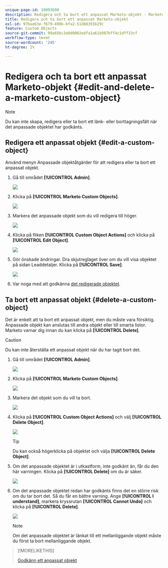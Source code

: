 ```yaml
---
unique-page-id: 10093690
description: Redigera och ta bort ett anpassat Marketo-objekt - Marketo Docs - produktdokumentation
title: Redigera och ta bort ett anpassat Marketo-objekt
exl-id: 97bae63e-f679-490b-bfa2-51d88355b29c
feature: Custom Objects
source-git-commit: 09a656c3a0d0002edfa1a61b987bff4c1dff33cf
workflow-type: tm+mt
source-wordcount: '245'
ht-degree: 1%

---
```


# Redigera och ta bort ett anpassat Marketo-objekt {#edit-and-delete-a-marketo-custom-object}

>[!NOTE]
>
>Du kan inte skapa, redigera eller ta bort ett länk- eller borttagningsfält när det anpassade objektet har godkänts.

## Redigera ett anpassat objekt {#edit-a-custom-object}

Använd menyn Anpassade objektåtgärder för att redigera eller ta bort ett anpassat objekt.

1. Gå till området **[!UICONTROL Admin]**.

   ![](assets/edit-and-delete-a-marketo-custom-object-1.png)

1. Klicka på **[!UICONTROL Marketo Custom Objects]**.

   ![](assets/edit-and-delete-a-marketo-custom-object-2.png)

1. Markera det anpassade objekt som du vill redigera till höger.

   ![](assets/edit-and-delete-a-marketo-custom-object-3.png)

1. Klicka på fliken **[!UICONTROL Custom Object Actions]** och klicka på **[!UICONTROL Edit Object]**.

   ![](assets/edit-and-delete-a-marketo-custom-object-4.png)

1. Gör önskade ändringar. Dra skjutreglaget över om du vill visa objektet på sidan Leaddetaljer. Klicka på **[!UICONTROL Save]**.

   ![](assets/edit-and-delete-a-marketo-custom-object-5.png)

1. Var noga med att godkänna [det redigerade objektet](/help/marketo/product-docs/administration/marketo-custom-objects/approve-a-custom-object.md).

## Ta bort ett anpassat objekt {#delete-a-custom-object}

Det är enkelt att ta bort ett anpassat objekt, men du måste vara försiktig. Anpassade objekt kan anslutas till andra objekt eller till smarta listor. Marketo varnar dig innan du kan klicka på **[!UICONTROL Delete]**.

>[!CAUTION]
>
>Du kan inte återställa ett anpassat objekt när du har tagit bort det.

1. Gå till området **[!UICONTROL Admin]**.

   ![](assets/edit-and-delete-a-marketo-custom-object-6.png)

1. Klicka på **[!UICONTROL Marketo Custom Objects]**.

   ![](assets/edit-and-delete-a-marketo-custom-object-7.png)

1. Markera det objekt som du vill ta bort.

   ![](assets/edit-and-delete-a-marketo-custom-object-8.png)

1. Klicka på **[!UICONTROL Custom Object Actions]** och välj **[!UICONTROL Delete Object]**.

   ![](assets/edit-and-delete-a-marketo-custom-object-9.png)

   >[!TIP]
   >
   >Du kan också högerklicka på objektet och välja **[!UICONTROL Delete Object]**.

1. Om det anpassade objektet är i utkastform, inte godkänt än, får du den här varningen. Klicka på **[!UICONTROL Delete]** om du är säker.

   ![](assets/edit-and-delete-a-marketo-custom-object-10.png)

1. Om det anpassade objektet redan har godkänts finns det en större risk om du tar bort det. Så du får en bättre varning. Ange **[!UICONTROL I understand]**, markera kryssrutan **[!UICONTROL Cannot Undo]** och klicka på **[!UICONTROL Delete]**.

   ![](assets/edit-and-delete-a-marketo-custom-object-11.png)

   >[!NOTE]
   >
   >Om det anpassade objektet är länkat till ett mellanliggande objekt måste du först ta bort mellanliggande objekt.

>[!MORELIKETHIS]
>
>[Godkänn ett anpassat objekt](/help/marketo/product-docs/administration/marketo-custom-objects/approve-a-custom-object.md)
